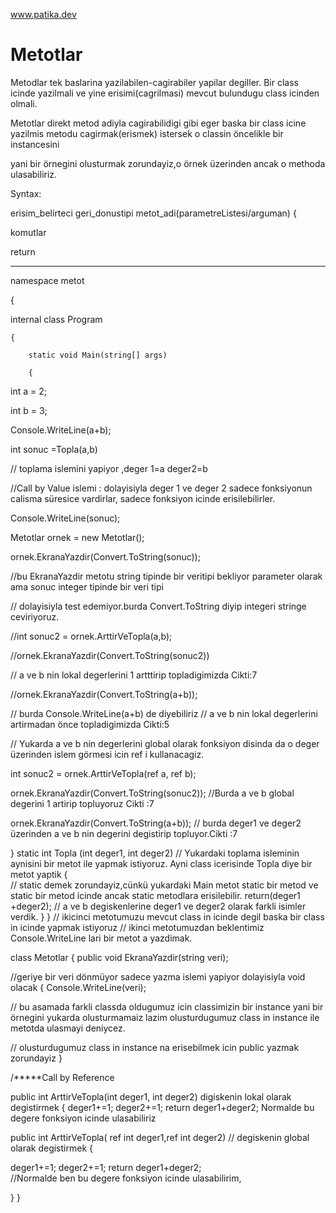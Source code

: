 www.patika.dev
# Metotlar


Metodlar tek baslarina yazilabilen-cagirabiler yapilar degiller. Bir class icinde yazilmali ve yine erisimi(cagrilmasi)  mevcut bulundugu class icinden olmali.

Metotlar direkt metod adiyla cagirabilidigi gibi  eger baska bir class icine yazilmis metodu cagirmak(erismek) istersek o classin öncelikle bir instancesini 

yani bir örnegini olusturmak zorundayiz,o örnek üzerinden ancak o methoda ulasabiliriz.

 Syntax:
 
  erisim_belirteci geri_donustipi metot_adi(parametreListesi/arguman) {
 
  komutlar
  
  return
  
 ---------------------------------------------------------------------------------------------------------
  
  
namespace metot

{
   
   internal class Program
    
    {
        
        static void Main(string[] args)
        
        {

   
int a = 2;

int b = 3;

Console.WriteLine(a+b);

int sonuc =Topla(a,b) 
 
 // toplama islemini yapiyor ,deger 1=a deger2=b 
 
 //Call by Value islemi : dolayisiyla deger 1 ve deger 2 sadece fonksiyonun calisma süresice vardirlar, sadece fonksiyon icinde erisilebilirler.

 Console.WriteLine(sonuc);
 
Metotlar ornek = new Metotlar();

ornek.EkranaYazdir(Convert.ToString(sonuc));  

//bu EkranaYazdir metotu string tipinde bir veritipi bekliyor parameter olarak ama sonuc integer tipinde bir veri tipi

 // dolayisiyla test edemiyor.burda Convert.ToString diyip integeri stringe ceviriyoruz.

//int sonuc2 = ornek.ArttirVeTopla(a,b); 

//ornek.EkranaYazdir(Convert.ToString(sonuc2))

//  a ve b nin lokal degerlerini 1 artttirip topladigimizda Cikti:7

//ornek.EkranaYazdir(Convert.ToString(a+b)); 

// burda Console.WriteLine(a+b) de diyebiliriz // a ve b nin lokal degerlerini artirmadan önce topladigimizda Cikti:5

// Yukarda a ve b nin degerlerini global olarak fonksiyon disinda da o deger üzerinden islem görmesi icin ref i kullanacagiz.

 int sonuc2 = ornek.ArttirVeTopla(ref a, ref b); 

 ornek.EkranaYazdir(Convert.ToString(sonuc2));   //Burda a ve b global degerini 1 artirip topluyoruz  Cikti :7

 ornek.EkranaYazdir(Convert.ToString(a+b));      // burda deger1 ve deger2 üzerinden a ve b nin degerini degistirip topluyor.Cikti :7 

 
  }
  static int Topla (int deger1, int deger2) 
// Yukardaki toplama isleminin aynisini bir metot ile yapmak istiyoruz. Ayni class icerisinde Topla diye bir metot yaptik
  {                                         
// static demek zorundayiz,cünkü yukardaki Main metot static 
bir metod ve static bir metod icinde ancak static metodlara erisilebilir.
  return(deger1 +deger2); // a ve b degiskenlerine deger1 ve deger2 olarak farkli isimler verdik.
 }
}
 // ikicinci metotumuzu mevcut class in icinde degil baska bir class in icinde yapmak istiyoruz
//  ikinci metotumuzdan beklentimiz Console.WriteLine lari bir metot a yazdimak.


class Metotlar
{ 
 public void EkranaYazdir(string veri);  
 
 //geriye bir veri dönmüyor sadece yazma islemi yapiyor dolayisiyla void olacak
{
Console.WriteLine(veri);

// bu asamada farkli classda oldugumuz icin classimizin bir instance yani bir örnegini yukarda olusturmamaiz lazim olusturdugumuz class in instance ile metotda ulasmayi deniycez.

 // olusturdugumuz class in instance na erisebilmek icin public yazmak zorundayiz
}

/*****Call by Reference 

public int ArttirVeTopla(int deger1, int deger2) 
digiskenin lokal olarak degistirmek
 {
 deger1+=1;
deger2+=1;
return deger1+deger2;
Normalde bu degere fonksiyon icinde ulasabiliriz


public int ArttirVeTopla( ref int deger1,ref int deger2) 
// degiskenin global olarak degistirmek 
   {
  
   deger1+=1;
   deger2+=1;
   return deger1+deger2;      
   //Normalde ben bu degere fonksiyon icinde ulasabilirim,

}
}
                                                             
                                                                

